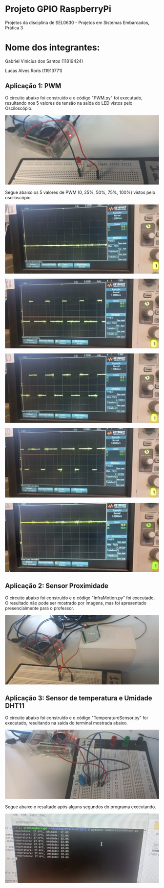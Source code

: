# Projeto GPIO RaspberryPi
Projetos da disciplina de SEL0630 - Projetos em Sistemas Embarcados, Prática 3

# Nome dos integrantes:

Gabriel Vinicius dos Santos (11819424)

Lucas Alves Roris (11913771)
## Aplicação 1: PWM

O circuito abaixo foi construído e o código "PWM.py" foi executado, resultando nos 5 valores de tensão na saída do LED vistos pelo Osciloscópio.

![alt text](https://github.com/LucasRorisCube/ProjetoGPIORaspberryPi/blob/main/Images/CircuitoLED_PWM.jpeg?raw=true)

Segue abaixo os 5 valores de PWM (0, 25%, 50%, 75%, 100%) vistos pelo osciloscópio.

![alt text](https://github.com/LucasRorisCube/ProjetoGPIORaspberryPi/blob/main/Images/Osciloscopio_PWM_0.jpeg?raw=true)

![alt text](https://github.com/LucasRorisCube/ProjetoGPIORaspberryPi/blob/main/Images/Osciloscopio_PWM_25.jpeg?raw=true)

![alt text](https://github.com/LucasRorisCube/ProjetoGPIORaspberryPi/blob/main/Images/Osciloscopio_PWM_50.jpeg?raw=true)

![alt text](https://github.com/LucasRorisCube/ProjetoGPIORaspberryPi/blob/main/Images/Osciloscopio_PWM_75.jpeg?raw=true)

![alt text](https://github.com/LucasRorisCube/ProjetoGPIORaspberryPi/blob/main/Images/Osciloscopio_PWM_100.jpeg?raw=true)

## Aplicação 2: Sensor Proximidade

O circuito abaixo foi construído e o código "InfraMotion.py" foi executado. O resultado não pode ser mostrado por imagens, mas foi apresentado presencialmente para o professor.

![alt text](https://github.com/LucasRorisCube/ProjetoGPIORaspberryPi/blob/main/Images/CircuitoSensorProximidade.jpeg?raw=true)

## Aplicação 3: Sensor de temperatura e Umidade DHT11

O circuito abaixo foi construído e o código "TemperatureSensor.py" foi executado, resultando na saída do terminal mostrada abaixo.

![alt text](https://github.com/LucasRorisCube/ProjetoGPIORaspberryPi/blob/main/Images/CircuitoSHT11.jpeg?raw=true)

Segue abaixo o resultado após alguns segundos do programa executando.

![alt text](https://github.com/LucasRorisCube/ProjetoGPIORaspberryPi/blob/main/Images/ResultadoSensorTemperaturaHumidade.jpeg?raw=true)



